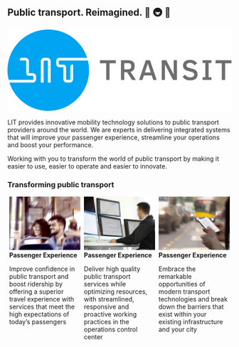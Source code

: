 <style>
    .flex-grid-thirds {
        display: flex;
        justify-content: space-between;
    }

    .flex-grid-thirds .col {
        width: 32%;
        padding-left: 4px;
        padding-right: 4px;
    }
</style>

## Public transport. Reimagined. 🚌 🚇 🚄

![The LIT Transit logo comprised of a blue circle containing the word "LIT" followed by gray text spelling "Transit".](./assets/logo.svg)

LIT provides innovative mobility technology solutions to public transport providers around the world. We are experts in delivering integrated systems that will improve your passenger experience, streamline your operations and boost your performance.

Working with you to transform the world of public transport by making it easier to use, easier to operate and easier to innovate.

### Transforming public transport

<div class="flex-grid-thirds">
    <div class="col">
        <img src="./assets/cards/Benefits-Passenger-Experience.jpg" />
        <strong>Passenger Experience</strong>
        <p>Improve confidence in public transport and boost ridership by offering a superior travel experience with services that meet the high expectations of today’s passengers</p>
    </div>
    <div class="col">
        <img src="./assets/cards/Benefits-Operational-Control.jpg" />
        <strong>Passenger Experience</strong>
        <p>Deliver high quality public transport services while optimizing resources, with streamlined, responsive and proactive working practices in the operations control center</p>
    </div>
    <div class="col">
        <img src="./assets/cards/Benefits-Smart-Mobility.jpg" />
        <strong>Passenger Experience</strong>
        <p>Embrace the remarkable opportunities of modern transport technologies and break down the barriers that exist within your existing infrastructure and your city</p>
    </div>
</div>
